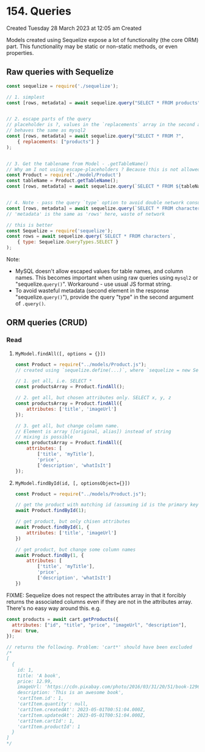 # 154. Queries
Created Tuesday 28 March 2023 at 12:05 am
Created 

Models created using Sequelize expose a lot of functionality (the core ORM) part. This functionality may be static or non-static methods, or even properties.

## Raw queries with Sequelize
```js
const sequelize = require('./sequelize');

// 1. simplest
const [rows, metadata] = await sequelize.query("SELECT * FROM products");


// 2. escape parts of the query
// placeholder is ?, values in the `replacements` array in the second argument
// behaves the same as mysql2
const [rows, metadata] = await sequelize.query("SELECT * FROM ?", 
	{ replacements: ["products"] }
);


// 3. Get the tablename from Model - .getTableName()
// Why am I not using escape-placeholders ? Because this is not allowed on MySQL's level. Have to do good old format string
const Product = require('./model/Product')
const tableName = Product.getTableName();
const [rows, metadata] = await sequelize.query(`SELECT * FROM ${tableName}`);


// 4. Note - pass the query `type` option to avoid double network consumption
const [rows, metadata] = await sequelize.query(`SELECT * FROM characters`);
// 'metadata' is the same as 'rows' here, waste of network

// this is better
const Sequelize = require('sequelize');
const rows = await sequelize.query(`SELECT * FROM characters`, 
	{ type: Sequelize.QueryTypes.SELECT }
);
```

Note:
- MySQL doesn't allow escaped values for table names, and column names. This becomes important when using raw queries using `mysql2` or "sequelize.`query()`". Workaround - use usual JS format string.
- To avoid wasteful metadata (second element in the response "sequelize.`query()`"), provide  the query "type" in the second argument of `.query()`.


## ORM queries (CRUD)
### Read
1. `MyModel.findAll([, options = {}])`
	```js
	const Product = require("../models/Product.js"); 
	// created using `sequelize.define(...)`, where `sequelize = new Sequelize(...)`
	
	// 1. get all, i.e. SELECT *
	const productsArray = Product.findAll();

	// 2. get all, but chosen attributes only. SELECT x, y, z
	const productsArray = Product.findAll({
		attributes: ['title', 'imageUrl']
	});

	// 3. get all, but change column name. 
	// Element is array ([original, alias]) instead of string
	// mixing is possible
	const productsArray = Product.findAll({
		attributes: [
		    ['title', 'myTitle'],
		    'price',
		    ['description', 'whatIsIt']
	});
	```
2. `MyModel.findById(id, [, optionsObject={}])`
	```js
	const Product = require("../models/Product.js");

	// get the product with matching id (assuming id is the primary key)
	await Product.findById(1);

	// get product, but only chisen attributes
	await Product.findById(1, {
		attributes: ['title', 'imageUrl']
	})

	// get product, but change some column names
	await Product.findBy(1, {
		attributes: [
		    ['title', 'myTitle'],
		    'price',
		    ['description', 'whatIsIt']
	})
	```

FIXME:  Sequelize does not respect the attributes array in that it forcibly returns the associated columns even if they are not in the attributes array. There's no easy way around this. e.g.
```js
const products = await cart.getProducts({
  attributes: ["id", "title", "price", "imageUrl", "description"],
  raw: true,
});

// returns the following. Problem: 'cart*' should have been excluded
/*
[
  {
    id: 1,
    title: 'A book',
    price: 12.99,
    imageUrl: 'https://cdn.pixabay.com/photo/2016/03/31/20/51/book-1296045_960_720.png',
    description: 'This is an awesome book',
    'cartItem.id': 1,
    'cartItem.quantity': null,
    'cartItem.createdAt': 2023-05-01T00:51:04.000Z,
    'cartItem.updatedAt': 2023-05-01T00:51:04.000Z,
    'cartItem.cartId': 1,
    'cartItem.productId': 1
  }
]
*/
```